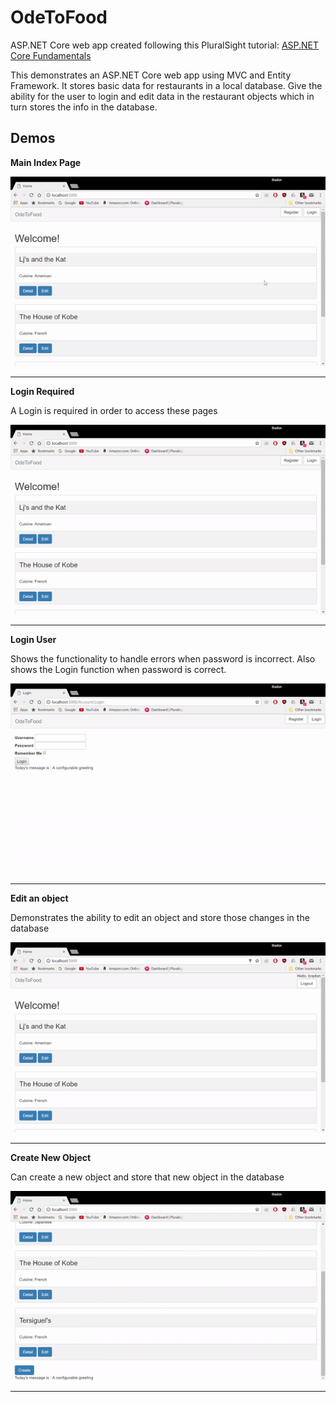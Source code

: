# OdeToFood
ASP.NET Core web app created following this PluralSight tutorial: [ASP.NET Core Fundamentals](https://www.pluralsight.com/courses/aspdotnet-core-fundamentals)

This demonstrates an ASP.NET Core web app using MVC and Entity Framework.
It stores basic data for restaurants in a local database.
Give the ability for the user to login and edit data in the restaurant objects which in turn stores the info in the database.



## Demos
**Main Index Page**

![alt text](https://github.com/bradonf333/OdeToFood/blob/master/DemoGifs/MainPage.gif "Main Index")

---

**Login Required**

A Login is required in order to access these pages

![alt text](https://github.com/bradonf333/OdeToFood/blob/master/DemoGifs/LoginRequired.gif "Login Required")

---

**Login User**

Shows the functionality to handle errors when password is incorrect. Also shows the Login function when password is correct.

![alt text](https://github.com/bradonf333/OdeToFood/blob/master/DemoGifs/LoginFail_Success.gif "Login")

---

**Edit an object**

Demonstrates the ability to edit an object and store those changes in the database

![alt text](https://github.com/bradonf333/OdeToFood/blob/master/DemoGifs/EditAndSave.gif "Edit Object")

---

**Create New Object**

Can create a new object and store that new object in the database

![alt text](https://github.com/bradonf333/OdeToFood/blob/master/DemoGifs/CreateNewObject.gif "Create Object")

---
